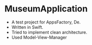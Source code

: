 # MuseumApplication

- A test project for AppsFactory, De. 
- Written in Swift.
- Tried to implement clean architecture. 
- Used Model-View-Manager 
